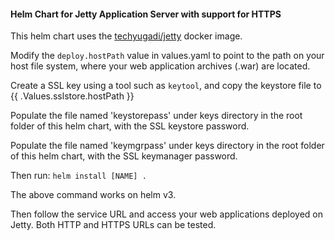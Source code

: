 #### Helm Chart for Jetty Application Server with support for HTTPS
This helm chart uses the [techyugadi/jetty](https://hub.docker.com/r/techyugadi/jetty-ssl) docker image.

Modify the `deploy.hostPath` value in values.yaml to point to the path on your host file system, where your web application archives (.war) are located.

Create a SSL key using a tool such as `keytool`, and copy the keystore file to {{ .Values.sslstore.hostPath }}

Populate the file named 'keystorepass' under keys directory in the root folder of this helm chart, with the SSL keystore password.

Populate the file named 'keymgrpass' under keys directory in the root folder of this helm chart, with the SSL keymanager password.

Then run: `helm install [NAME] .`

The above command works on helm v3.

Then follow the service URL and access your web applications deployed on Jetty. Both HTTP and HTTPS URLs can be tested.
